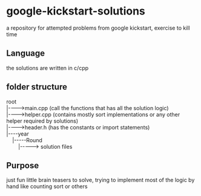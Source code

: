 # google-kickstart-solutions
a repository for attempted problems from google kickstart, exercise to kill time
## Language
the solutions are written in c/cpp
## folder structure
root <br/>
|---->main.cpp (call the functions that has all the solution logic) <br/>
|---->helper.cpp (contains mostly sort implementations or any other helper required by solutions) <br/>
|---->header.h (has the constants or import statements) <br/>
|----year <br/>
&nbsp;&nbsp;&nbsp;&nbsp;|-----Round <br/>
&nbsp;&nbsp;&nbsp;&nbsp;&nbsp;&nbsp;&nbsp;&nbsp;|-----> solution files <br/>
## Purpose
just fun little brain teasers to solve, trying to implement most of the logic by hand like counting sort or others
